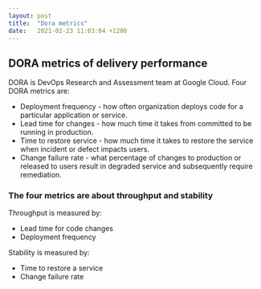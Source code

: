 ```yaml
---
layout: post
title:  "Dora metrics"
date:   2021-02-23 11:03:04 +1200
---
```


## DORA metrics of delivery performance
DORA is  DevOps Research and Assessment team at Google Cloud. Four DORA metrics are:
- Deployment frequency - how often organization deploys code for a particular application or service.
- Lead time for changes - how much time it takes from committed to be running in production.
- Time to restore service - how much time it takes to restore the service when incident or defect impacts users.
- Change failure rate - what percentage of changes to production or released to users result in degraded service and subsequently require remediation.

### The four metrics are about throughput and stability
Throughput is measured by:
- Lead time for code changes
- Deployment frequency

Stability is measured by:
- Time to restore a service
- Change failure rate
